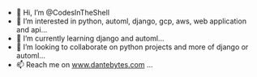 - 👋 Hi, I’m @CodesInTheShell
- 👀 I’m interested in python, automl, django, gcp, aws, web application and api...
- 🌱 I’m currently learning django and automl...
- 💞️ I’m looking to collaborate on python projects and more of django or automl...
- 📫 Reach me on www.dantebytes.com ...

<!---
CodesInTheShell/CodesInTheShell is a ✨ special ✨ repository because its `README.md` (this file) appears on your GitHub profile.
You can click the Preview link to take a look at your changes.
--->
